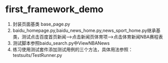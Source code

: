 # first_framework_demo
1. 封装页面基类 base_page.py
2. baidu_homepage.py,baidu_news_home.py,news_sport_home.py继承基类，测试点击百度首页新闻-->点击新闻页体育项-->点击体育新闻NBA赛程表
3. 测试脚本参照baidu_search.py中ViewNBANews
4. 练习使用测试套件添加测试用例的三个方法，具体用法参照：testsuits/TestRunner.py
